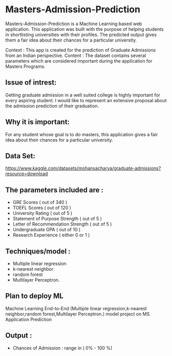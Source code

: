 # Masters-Admission-Prediction
Masters-Admission-Prediction is a Machine Learning based web application. This application was built with the purpose of helping students in shortlisting universities with their profiles. The predicted output gives them a fair idea about their chances for a particular university.

Context : This app is created for the prediction of Graduate Admissions from an Indian perspective.
Content : The dataset contains several parameters which are considered important during the application for Masters Programs.
## Issue of intrest: 
Getting graduate admission in a well suited college is highly important for every aspiring student. I would like to represent an extensive proposal about the admission prediction of their graduation. 

 ## Why it is important:
For any student whose goal is to do masters, this application gives a fair idea about their chances for a particular university.
## Data Set:
https://www.kaggle.com/datasets/mohansacharya/graduate-admissions?resource=download

## The parameters included are :
- GRE Scores ( out of 340 )
- TOEFL Scores ( out of 120 )
- University Rating ( out of 5 )
- Statement of Purpose Strength ( out of 5 )
- Letter of Recommendation Strength ( out of 5 )
- Undergraduate GPA ( out of 10 )
- Research Experience ( either 0 or 1 )
## Techniques/model : 
 - Multiple linear regression
 - k-nearest neighbor 
 - random forest
 - Multilayer Perceptron.
## Plan to deploy ML

Machine Learning End-to-End (Multiple linear regression,k-nearest neighbor,random forest,Multilayer Perceptron.) model project on MS Application Prediction

## Output : 
- Chances of Admission :  range in ( 0% - 100 %)
